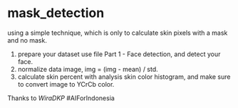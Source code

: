 # mask_detection

using a simple technique, which is only to calculate skin pixels with a mask and no mask.


1. prepare your dataset use file Part 1 - Face detection, and detect your face.
2. normalize data image, img = (img - mean) / std.
3. calculate skin percent with analysis skin color histogram, and make sure to convert image to YCrCb color.



Thanks to *WiraDKP*
#AIForIndonesia
